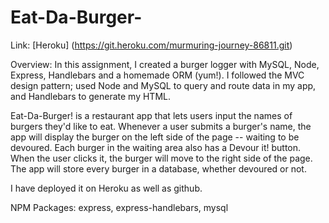 # Eat-Da-Burger-

Link: [Heroku] (https://git.heroku.com/murmuring-journey-86811.git)

Overview: In this assignment, I created a burger logger with MySQL, Node, Express, Handlebars and a homemade ORM (yum!). I followed the MVC design pattern; used Node and MySQL to query and route data in my app, and Handlebars to generate my HTML.

Eat-Da-Burger! is a restaurant app that lets users input the names of burgers they'd like to eat. Whenever a user submits a burger's name, the app will display the burger on the left side of the page -- waiting to be devoured. Each burger in the waiting area also has a Devour it! button. When the user clicks it, the burger will move to the right side of the page. The app will store every burger in a database, whether devoured or not.

I have deployed it on Heroku as well as github.

NPM Packages: express, express-handlebars, mysql
